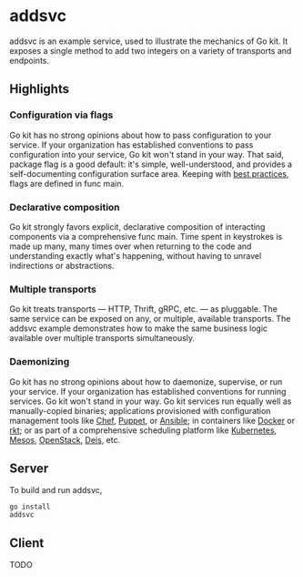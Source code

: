 # addsvc

addsvc is an example service, used to illustrate the mechanics of Go kit. It
exposes a single method to add two integers on a variety of transports and
endpoints.

## Highlights

### Configuration via flags

Go kit has no strong opinions about how to pass configuration to your service.
If your organization has established conventions to pass configuration into
your service, Go kit won't stand in your way. That said, package flag is a
good default: it's simple, well-understood, and provides a self-documenting
configuration surface area. Keeping with
 [best practices](http://peter.bourgon.org/go-in-production/#configuration), flags
are defined in func main.

### Declarative composition

Go kit strongly favors explicit, declarative composition of interacting
components via a comprehensive func main. Time spent in keystrokes is made up
many, many times over when returning to the code and understanding exactly
what's happening, without having to unravel indirections or abstractions.

### Multiple transports

Go kit treats transports — HTTP, Thrift, gRPC, etc. — as pluggable. The same
service can be exposed on any, or multiple, available transports. The addsvc
example demonstrates how to make the same business logic available over
multiple transports simultaneously.

### Daemonizing

Go kit has no strong opinions about how to daemonize, supervise, or run your
service. If your organization has established conventions for running
services. Go kit won't stand in your way. Go kit services run equally well as
manually-copied binaries; applications provisioned with configuration
management tools like [Chef][], [Puppet][], or [Ansible][]; in containers like
[Docker][] or [rkt][]; or as part of a comprehensive scheduling platform like
[Kubernetes][], [Mesos][], [OpenStack][], [Deis][], etc.

[Chef]: https://www.chef.io
[Puppet]: https://puppetlabs.com
[Ansible]: http://www.ansible.com
[Docker]: http://docker.com
[rkt]: https://github.com/coreos/rkt
[Kubernetes]: http://kubernetes.io
[Mesos]: https://mesosphere.com
[OpenStack]: https://www.openstack.org
[Deis]: http://deis.io

## Server

To build and run addsvc,

```
go install
addsvc
```

## Client

TODO
